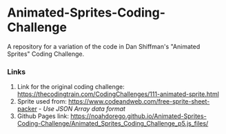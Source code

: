 # Animated-Sprites-Coding-Challenge
A repository for a variation of the code in Dan Shiffman's "Animated Sprites" Coding Challenge.

### Links

1. Link for the original coding challenge: https://thecodingtrain.com/CodingChallenges/111-animated-sprite.html
2. Sprite used from: https://www.codeandweb.com/free-sprite-sheet-packer - *Use JSON Array data format*
3. Github Pages link: https://noahdorego.github.io/Animated-Sprites-Coding-Challenge/Animated_Sprites_Coding_Challenge_p5.js_files/
